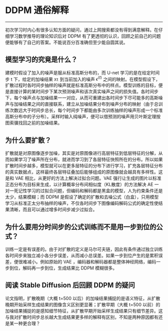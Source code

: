 # DDPM 通俗解释

****



初次学习时内心有很多认知方面的疑问，通过上网搜索都没有得到满意解释。在仔细学习数学推导的理论知识后对 DDPM 有了更透彻的认识，回顾之前自己的问题便能够有了自己的答案。不能说百分百准确但至少能自圆其说。



## 模型学习的究竟是什么？

建模时假设了加入的噪声是服从标准高斯分布的，而 U-net 学习的是在给定时间步 t 下，给定的加噪结果 `Xt` 到当前加入的噪声 $\epsilon^{(t)}$ 之间的映射。在模型假设下，扩散过程时各时间步抽样的噪声就是标准高斯分布中的样点。模型训练的目标，便是直接计算的某时间步下某次预测噪声和该次真实噪声之间的损失值。各时间步下，每个噪声点与加噪结果一一对应，从而可重建出各时间步下尽可能多的高斯噪声与加噪结果之间的直接联系，建立从加噪结果分布到噪声分布的映射（由于总训练次数远大于时间步总长，每个时间步下都能由多次训练抽样的噪声形成一个标准高斯分布中的子分布）。采样时输入纯噪声，便可以借预测的噪声用贝叶斯定理按图索骥找回之前的加噪结果。



## 为什么要扩散？

扩散就是对原图像逐步加噪，其实是对原图像进行高层特征到低层特征的分解，从而如果学习了噪声所在分布，就进而学习到了各层特征快照所在的分布。所以如果扩散时间步越多，模型就可以在更多层特征的分布下进行学习，扩充各层特征分布的真实数据点，这样最终各层特征叠加后能够组成的原图像就会越具有多样性。这是和 VAE 相比，从更好的方法上解决过拟合问题。VAE 强行让生成的图片以标准正态分布为目标来生成，以计算概率分布间相似度（KL散度）的方法解决 AE 一对一死记性学习的过拟合问题，但编码和解码都是黑盒的模型，人为约束条件还是太少，结果模糊；而 DDPM 是假设了确定的扩散和去噪公式（白盒），只用模型学习从标准正太分布抽样的噪声，不仅各时间步下图像编码解码公式的确定性使结果清晰，而且可以通过增多时间步减少过拟合。



## 为什么要用分时间步的公式训练而不是用一步到位的公式？

训练一定是有误差的。由于对扩散的定义是马尔可夫链，因此有条件通过独立训练各时间步来独立减小各分步误差，从而减小总误差。如果一步到位产生的是累积误差，便很难减小。例如原始的 VAE ，编码器和解码器都是整体神经网络，编码一步到位，解码再一步到位，生成结果比 DDPM 模糊很多。



## 阅读 Stable Diffusion 后回顾 DDPM 的疑问

论文指明，扩散晚期（大概 t=500 以后）的加噪结果捕捉的是语义特征，从扩散晚期开始采样生成结果的图像含义区别更显著；扩散早期（大概 t=500 以前）的加噪结果捕捉的是感知细节特征，从扩散早期开始采样生成结果只有细节差异。这与我对扩散时间步总长越大生成结果更多样的解释有区别，不知是两种原因都有还是某一种更合理？